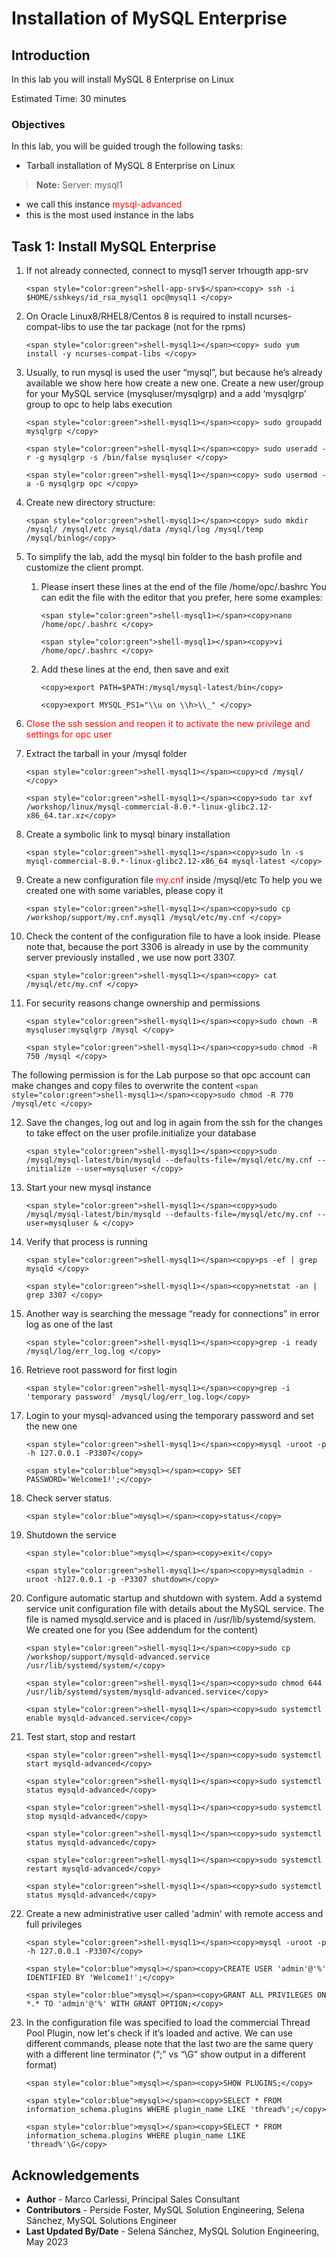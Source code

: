 # Installation of MySQL Enterprise

## Introduction

In this lab you will install MySQL 8 Enterprise on Linux

Estimated Time: 30 minutes

### Objectives

In this lab, you will be guided trough the following tasks:
* Tarball installation of MySQL 8 Enterprise on Linux


> **Note:** 
  Server: mysql1
  * we call this instance <span style="color:red">mysql-advanced</span>
  * this is the most used instance in the labs


## Task 1: Install MySQL Enterprise

1. If not already connected, connect to mysql1 server trhougth app-srv
    ```
    <span style="color:green">shell-app-srv$</span><copy> ssh -i $HOME/sshkeys/id_rsa_mysql1 opc@mysql1 </copy>
    ```

2. On Oracle Linux8/RHEL8/Centos 8 is required to install ncurses-compat-libs to use the tar package (not for the rpms)
    ```
    <span style="color:green">shell-mysql1></span><copy> sudo yum install -y ncurses-compat-libs </copy>
    ```

3. Usually, to run mysql is used the user “mysql”, but because he’s already available we show here how create a new one.
Create a new user/group for your MySQL service (mysqluser/mysqlgrp) and a add ‘mysqlgrp’ group to opc to help labs execution
    ```
    <span style="color:green">shell-mysql1></span><copy> sudo groupadd mysqlgrp </copy>
    ```
    ```
    <span style="color:green">shell-mysql1></span><copy> sudo useradd -r -g mysqlgrp -s /bin/false mysqluser </copy>
    ```
    ```
    <span style="color:green">shell-mysql1></span><copy> sudo usermod -a -G mysqlgrp opc </copy>
    ```

4. Create new directory structure:
    ```
    <span style="color:green">shell-mysql1></span><copy> sudo mkdir /mysql/ /mysql/etc /mysql/data /mysql/log /mysql/temp /mysql/binlog</copy>
    ```

5. To simplify the lab, add the mysql bin folder to the bash profile and customize the client prompt.

    1.  Please insert these lines at the end of the file /home/opc/.bashrc
        You can edit the file with the editor that you prefer, here some examples: 
        ```
        <span style="color:green">shell-mysql1></span><copy>nano /home/opc/.bashrc </copy>
        ```
        ```
        <span style="color:green">shell-mysql1></span><copy>vi /home/opc/.bashrc </copy>
        ```

    2. Add these lines at the end, then save and exit
        ```
        <copy>export PATH=$PATH:/mysql/mysql-latest/bin</copy>
        ```
        ```
        <copy>export MYSQL_PS1="\\u on \\h>\\_" </copy>
        ```

6. <span style="color:red">Close the ssh session and reopen it to activate the new privilege and settings for opc user</span>

7. Extract the tarball in your /mysql folder
    ```
    <span style="color:green">shell-mysql1></span><copy>cd /mysql/ </copy>
    ```
    ```
    <span style="color:green">shell-mysql1></span><copy>sudo tar xvf /workshop/linux/mysql-commercial-8.0.*-linux-glibc2.12-x86_64.tar.xz</copy>
    ```

8. Create a symbolic link to mysql binary installation
    ```
    <span style="color:green">shell-mysql1></span><copy>sudo ln -s mysql-commercial-8.0.*-linux-glibc2.12-x86_64 mysql-latest </copy>
    ```

9. Create a new configuration file <span style="color:red"> my.cnf </span> inside /mysql/etc
To help you we created one with some variables, please copy it
    ```
    <span style="color:green">shell-mysql1></span><copy>sudo cp /workshop/support/my.cnf.mysql1 /mysql/etc/my.cnf </copy>
    ```

10. Check the content of the configuration file to have a look inside.
    Please note that, because the port 3306 is already in use by the community server previously installed , we use now port 3307.
    ```
    <span style="color:green">shell-mysql1></span><copy> cat /mysql/etc/my.cnf </copy>
    ```

11. For security reasons change ownership and permissions
    ```
    <span style="color:green">shell-mysql1></span><copy>sudo chown -R mysqluser:mysqlgrp /mysql </copy>
    ```
    ```
    <span style="color:green">shell-mysql1></span><copy>sudo chmod -R 750 /mysql </copy>
    ```
  The following permission is for the Lab purpose so that opc account can make changes and copy files to overwrite the content
    ```
    <span style="color:green">shell-mysql1></span><copy>sudo chmod -R 770 /mysql/etc </copy>
    ```

12. Save the changes, log out and log in again from the ssh for the changes to take effect on the user profile.initialize your database
    ```
    <span style="color:green">shell-mysql1></span><copy>sudo /mysql/mysql-latest/bin/mysqld --defaults-file=/mysql/etc/my.cnf --initialize --user=mysqluser </copy>
    ```

13. Start your new mysql instance
    ```
    <span style="color:green">shell-mysql1></span><copy>sudo /mysql/mysql-latest/bin/mysqld --defaults-file=/mysql/etc/my.cnf --user=mysqluser & </copy>
    ```

14. Verify that process is running
    ```
    <span style="color:green">shell-mysql1></span><copy>ps -ef | grep mysqld </copy>
    ```
    ```
    <span style="color:green">shell-mysql1></span><copy>netstat -an | grep 3307 </copy>
    ```

15. Another way is searching the message “ready for connections” in error log as one of the last
    ```
    <span style="color:green">shell-mysql1></span><copy>grep -i ready /mysql/log/err_log.log </copy>
    ```

16. Retrieve root password for first login
    ```
    <span style="color:green">shell-mysql1></span><copy>grep -i 'temporary password' /mysql/log/err_log.log</copy>
    ```

17. Login to your mysql-advanced using the temporary password and set the new one
    ```
    <span style="color:green">shell-mysql1></span><copy>mysql -uroot -p -h 127.0.0.1 -P3307</copy>
    ```
    ```
    <span style="color:blue">mysql></span><copy> SET PASSWORD='Welcome1!';</copy>
    ```

18. Check server status.
    ```
    <span style="color:blue">mysql></span><copy>status</copy>
    ```

19. Shutdown the service
    ```
    <span style="color:blue">mysql></span><copy>exit</copy>
    ```
    ```
    <span style="color:green">shell-mysql1></span><copy>mysqladmin -uroot -h127.0.0.1 -p -P3307 shutdown</copy>
    ```

20. Configure automatic startup and shutdown with system.
    Add a systemd service unit configuration file with details about the MySQL service. The file is named mysqld.service and is placed in /usr/lib/systemd/system. We created one for you (See addendum for the content)
    ```
    <span style="color:green">shell-mysql1></span><copy>sudo cp /workshop/support/mysqld-advanced.service /usr/lib/systemd/system/</copy>
    ```
    ```
    <span style="color:green">shell-mysql1></span><copy>sudo chmod 644 /usr/lib/systemd/system/mysqld-advanced.service</copy>
    ```
    ```
    <span style="color:green">shell-mysql1></span><copy>sudo systemctl enable mysqld-advanced.service</copy>
    ```

21. Test start, stop and restart
    ```
    <span style="color:green">shell-mysql1></span><copy>sudo systemctl start mysqld-advanced</copy>
    ```
    ```
    <span style="color:green">shell-mysql1></span><copy>sudo systemctl status mysqld-advanced</copy>
    ```
    ```
    <span style="color:green">shell-mysql1></span><copy>sudo systemctl stop mysqld-advanced</copy>
    ```
    ```
    <span style="color:green">shell-mysql1></span><copy>sudo systemctl status mysqld-advanced</copy>
    ```
    ```
    <span style="color:green">shell-mysql1></span><copy>sudo systemctl restart mysqld-advanced</copy>
    ```
    ```
    <span style="color:green">shell-mysql1></span><copy>sudo systemctl status mysqld-advanced</copy>
    ```
22. Create a new administrative user called 'admin' with remote access and full privileges
    ```
    <span style="color:green">shell-mysql1></span><copy>mysql -uroot -p -h 127.0.0.1 -P3307</copy>
    ```
    ```
    <span style="color:blue">mysql></span><copy>CREATE USER 'admin'@'%' IDENTIFIED BY 'Welcome1!';</copy>
    ```
    ```
    <span style="color:blue">mysql></span><copy>GRANT ALL PRIVILEGES ON *.* TO 'admin'@'%' WITH GRANT OPTION;</copy>
    ```
23. In the configuration file was specified to load the commercial Thread Pool Plugin, now let's check if it’s loaded and active. We can use different commands, please note that the last two are the same query with a different line terminator (“;” vs “\G” show output in a different format)
    ```
    <span style="color:blue">mysql></span><copy>SHOW PLUGINS;</copy>
    ```
    ```
    <span style="color:blue">mysql></span><copy>SELECT * FROM information_schema.plugins WHERE plugin_name LIKE 'thread%';</copy>
    ```
    ```
    <span style="color:blue">mysql></span><copy>SELECT * FROM information_schema.plugins WHERE plugin_name LIKE 'thread%'\G</copy>
    ```


## Acknowledgements
* **Author** - Marco Carlessi, Principal Sales Consultant
* **Contributors** -  Perside Foster, MySQL Solution Engineering, Selena Sánchez, MySQL Solutions Engineer
* **Last Updated By/Date** - Selena Sánchez, MySQL Solution Engineering, May 2023
